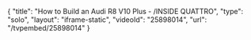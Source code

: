 {
    "title": "How to Build an Audi R8 V10 Plus - \/INSIDE QUATTRO",
    "type": "solo",
    "layout": "iframe-static",
    "videoId": "25898014",
    "url": "\/tvpembed\/25898014"
}